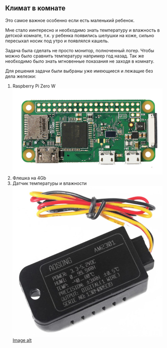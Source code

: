 ## Климат в комнате
Это самое важное особенно если есть маленький ребенок.

Мне стало иинтересно и необходимо знать температуру и влажность в детской комнате, т.к. у ребенка появились шелушки на коже, сильно пересыхал носик под утро и появлялся кашель.

Задача была сделать не просто монитор, полноченный логер. Чтобы можно было сравнить температуру например год назад. Так же необходимо было знать мгновенные показания не заходя в комнату.

Для решения задачи были выбраны уже имеющиеся и лежащие без дела железки:
1. Raspberry Pi Zero W
![Image alt](https://github.com/RungeKut/climate_control_using_raspberry_pi_zero_w/blob/main/supplementary_files/3.jpg "general view")​
2. Флешка на 4Gb
3. Датчик температуры и влажности
![Image alt](https://github.com/RungeKut/climate_control_using_raspberry_pi_zero_w/blob/main/supplementary_files/1.jpg "general view")​
[Image alt](https://github.com/RungeKut/climate_control_using_raspberry_pi_zero_w/blob/main/supplementary_files/2.jpg "general view")​


